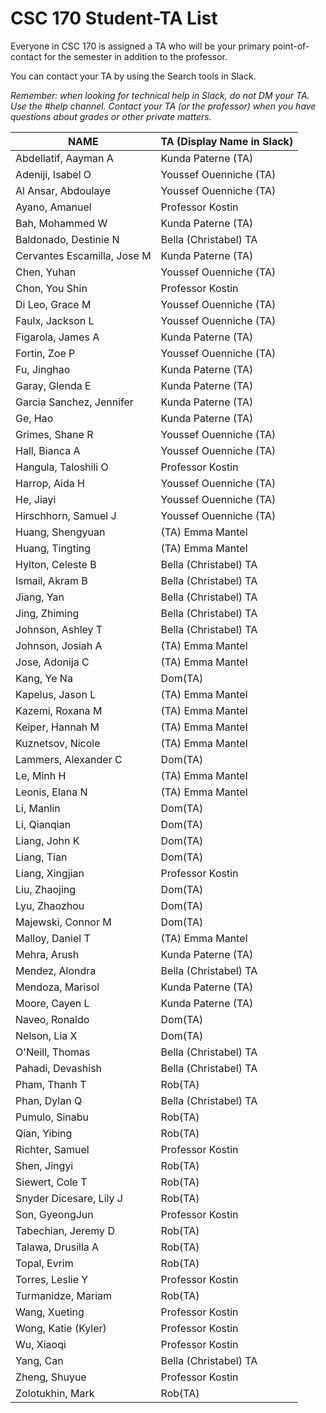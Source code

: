 # CSC 170 Student-TA List

Everyone in CSC 170 is assigned a TA who will be your primary point-of-contact for the semester in addition to the professor. 

You can contact your TA by using the Search tools in Slack.

*Remember: when looking for technical help in Slack, do not DM your TA. Use the #help channel. Contact your TA (or the professor) when you have questions about grades or other private matters.*

| NAME                        | TA (Display Name in Slack) |
| --------------------------- | -------------------------- |
| Abdellatif, Aayman A        | Kunda Paterne (TA)         |
| Adeniji, Isabel O           | Youssef Ouenniche (TA)     |
| Al Ansar, Abdoulaye         | Youssef Ouenniche (TA)     |
| Ayano, Amanuel              | Professor Kostin           |
| Bah, Mohammed W             | Kunda Paterne (TA)         |
| Baldonado, Destinie N       | Bella (Christabel) TA      |
| Cervantes Escamilla, Jose M | Kunda Paterne (TA)         |
| Chen, Yuhan                 | Youssef Ouenniche (TA)     |
| Chon, You Shin              | Professor Kostin           |
| Di Leo, Grace M             | Youssef Ouenniche (TA)     |
| Faulx, Jackson L            | Youssef Ouenniche (TA)     |
| Figarola, James A           | Kunda Paterne (TA)         |
| Fortin, Zoe P               | Youssef Ouenniche (TA)     |
| Fu, Jinghao                 | Kunda Paterne (TA)         |
| Garay, Glenda E             | Kunda Paterne (TA)         |
| Garcia Sanchez, Jennifer    | Kunda Paterne (TA)         |
| Ge, Hao                     | Kunda Paterne (TA)         |
| Grimes, Shane R             | Youssef Ouenniche (TA)     |
| Hall, Bianca A              | Youssef Ouenniche (TA)     |
| Hangula, Taloshili O        | Professor Kostin           |
| Harrop, Aida H              | Youssef Ouenniche (TA)     |
| He, Jiayi                   | Youssef Ouenniche (TA)     |
| Hirschhorn, Samuel J        | Youssef Ouenniche (TA)     |
| Huang, Shengyuan            | (TA) Emma Mantel           |
| Huang, Tingting             | (TA) Emma Mantel           |
| Hylton, Celeste B           | Bella (Christabel) TA      |
| Ismail, Akram B             | Bella (Christabel) TA      |
| Jiang, Yan                  | Bella (Christabel) TA      |
| Jing, Zhiming               | Bella (Christabel) TA      |
| Johnson, Ashley T           | Bella (Christabel) TA      |
| Johnson, Josiah A           | (TA) Emma Mantel           |
| Jose, Adonija C             | (TA) Emma Mantel           |
| Kang, Ye Na                 | Dom(TA)                    |
| Kapelus, Jason L            | (TA) Emma Mantel           |
| Kazemi, Roxana M            | (TA) Emma Mantel           |
| Keiper, Hannah M            | (TA) Emma Mantel           |
| Kuznetsov, Nicole           | (TA) Emma Mantel           |
| Lammers, Alexander C        | Dom(TA)                    |
| Le, Minh H                  | (TA) Emma Mantel           |
| Leonis, Elana N             | (TA) Emma Mantel           |
| Li, Manlin                  | Dom(TA)                    |
| Li, Qianqian                | Dom(TA)                    |
| Liang, John K               | Dom(TA)                    |
| Liang, Tian                 | Dom(TA)                    |
| Liang, Xingjian             | Professor Kostin           |
| Liu, Zhaojing               | Dom(TA)                    |
| Lyu, Zhaozhou               | Dom(TA)                    |
| Majewski, Connor M          | Dom(TA)                    |
| Malloy, Daniel T            | (TA) Emma Mantel           |
| Mehra, Arush                | Kunda Paterne (TA)         |
| Mendez, Alondra             | Bella (Christabel) TA      |
| Mendoza, Marisol            | Kunda Paterne (TA)         |
| Moore, Cayen L              | Kunda Paterne (TA)         |
| Naveo, Ronaldo              | Dom(TA)                    |
| Nelson, Lia X               | Dom(TA)                    |
| O'Neill, Thomas             | Bella (Christabel) TA      |
| Pahadi, Devashish           | Bella (Christabel) TA      |
| Pham, Thanh T               | Rob(TA)                    |
| Phan, Dylan Q               | Bella (Christabel) TA      |
| Pumulo, Sinabu              | Rob(TA)                    |
| Qian, Yibing                | Rob(TA)                    |
| Richter, Samuel             | Professor Kostin           |
| Shen, Jingyi                | Rob(TA)                    |
| Siewert, Cole T             | Rob(TA)                    |
| Snyder Dicesare, Lily J     | Rob(TA)                    |
| Son, GyeongJun              | Professor Kostin           |
| Tabechian, Jeremy D         | Rob(TA)                    |
| Talawa, Drusilla A          | Rob(TA)                    |
| Topal, Evrim                | Rob(TA)                    |
| Torres, Leslie Y            | Professor Kostin           |
| Turmanidze, Mariam          | Rob(TA)                    |
| Wang, Xueting               | Professor Kostin           |
| Wong, Katie (Kyler)         | Professor Kostin           |
| Wu, Xiaoqi                  | Professor Kostin           |
| Yang, Can                   | Bella (Christabel) TA      |
| Zheng, Shuyue               | Professor Kostin           |
| Zolotukhin, Mark            | Rob(TA)                    |
